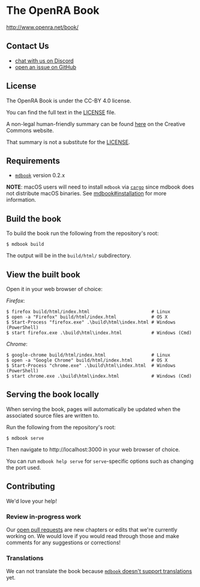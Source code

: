 # The OpenRA Book

http://www.openra.net/book/

## Contact Us

- [chat with us on Discord]
- [open an issue on GitHub]

## License

The OpenRA Book is under the CC-BY 4.0 license.

You can find the full text in the [LICENSE] file.

A non-legal human-friendly summary can be found
[here](https://creativecommons.org/licenses/by/4.0/) on the Creative Commons
website.

That summary is not a substitute for the [LICENSE].

## Requirements

- [`mdbook`] version 0.2.x

**NOTE**: macOS users will need to install `mdbook` via [`cargo`] since mdbook
does not distribute macOS binaries. See [mdbook#installation] for more
information.

## Build the book

To build the book run the following from the repository's root:

```
$ mdbook build
```

The output will be in the `build/html/` subdirectory.

## View the built book

Open it in your web browser of choice:

_Firefox_:

```
$ firefox build/html/index.html                       # Linux
$ open -a "Firefox" build/html/index.html             # OS X
$ Start-Process "firefox.exe" .\build\html\index.html # Windows (PowerShell)
$ start firefox.exe .\build\html\index.html           # Windows (Cmd)
```

_Chrome_:

```
$ google-chrome build/html/index.html                 # Linux
$ open -a "Google Chrome" build/html/index.html       # OS X
$ Start-Process "chrome.exe" .\build\html\index.html  # Windows (PowerShell)
$ start chrome.exe .\build\html\index.html            # Windows (Cmd)
```

## Serving the book locally

When serving the book, pages will automatically be updated when the associated
source files are written to.

Run the following from the repository's root:

```
$ mdbook serve
```

Then navigate to http://localhost:3000 in your web browser of choice.

You can run `mdbook help serve` for `serve`-specific options such as changing
the port used.

## Contributing

We'd love your help!

### Review in-progress work

Our [open pull requests] are new chapters or edits that we're currently working
on. We would love if you would read through those and make comments for any
suggestions or corrections!

### Translations

We can not translate the book because [`mdbook` doesn't support translations]
yet.

  [`cargo`]: https://doc.rust-lang.org/cargo/
  [`mdbook` doesn't support translations]: https://github.com/rust-lang-nursery/mdBook/issues/5
  [`mdbook`]: https://github.com/rust-lang-nursery/mdBook/
  [chat with us on Discord]: https://discord.openra.net
  [LICENSE]: ./LICENSE
  [mdbook#installation]: https://github.com/rust-lang-nursery/mdBook#installation
  [open an issue on GitHub]: https://github.com/OpenRA/book/issues/new
  [open pull requests]: https://github.com/OpenRA/book/pulls